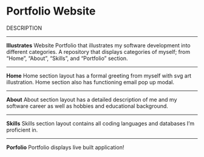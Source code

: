# Portfolio Website
DESCRIPTION
______________________________________________________________________________________________________________________________________________________________

**Illustrates**
Website Portfolio that illustrates my software development into different categories. A repository that displays categories of myself; from “Home”, “About”, “Skills”, and “Portfolio” section.
______________________________________________________________________________________________________________________________________________________________

**Home**
Home section layout has a formal greeting from myself with svg art illustration. Home section also has functioning email pop up modal.
______________________________________________________________________________________________________________________________________________________________

**About**
About section layout has a detailed description of me and my software career as well as hobbies and educational background.
______________________________________________________________________________________________________________________________________________________________

 **Skills**
Skills section layout contains all coding languages and databases I’m proficient in.
______________________________________________________________________________________________________________________________________________________________

 **Porfolio**
Portfolio displays live built application!  
